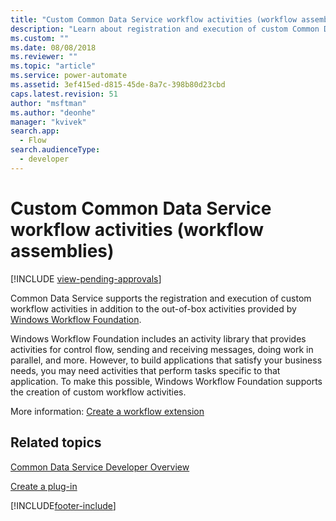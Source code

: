 ```yaml
---
title: "Custom Common Data Service workflow activities (workflow assemblies)| MicrosoftDocs"
description: "Learn about registration and execution of custom Common Data Service workflow activities in addition to the out-of-box activities provided by Windows Workflow Foundation."
ms.custom: ""
ms.date: 08/08/2018
ms.reviewer: ""
ms.topic: "article"
ms.service: power-automate
ms.assetid: 3ef415ed-d815-45de-8a7c-398b80d23cbd
caps.latest.revision: 51
author: "msftman"
ms.author: "deonhe"
manager: "kvivek"
search.app: 
  - Flow
search.audienceType: 
  - developer
---
```

# Custom Common Data Service workflow activities (workflow assemblies)
[!INCLUDE [view-pending-approvals](../includes/cc-rebrand.md)]

Common Data Service supports the registration and execution of custom workflow activities in addition to the out-of-box activities provided by [Windows Workflow Foundation](/dotnet/framework/windows-workflow-foundation/). 

Windows Workflow Foundation includes an activity library that provides activities for control flow, sending and receiving messages, doing work in parallel, and more. However, to build applications that satisfy your business needs, you may need activities that perform tasks specific to that application. To make this possible, Windows Workflow Foundation supports the creation of custom workflow activities.

More information: [Create a workflow extension](/powerapps/developer/common-data-service/apply-business-logic-with-code) 
  
## Related topics

[Common Data Service Developer Overview](/powerapps/developer/common-data-service/overview)
  
[Create a plug-in](/powerapps/developer/common-data-service/apply-business-logic-with-code#create-a-plug-in) 
  



[!INCLUDE[footer-include](../includes/footer-banner.md)]